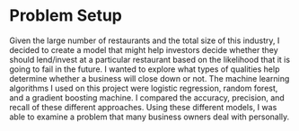 # Problem Setup 

Given the large number of restaurants and the total size of this industry, I decided to create a model that might help investors decide whether they should lend/invest at a particular restaurant based on the likelihood that it is going to fail in the future. I wanted to explore what types of qualities help determine whether a business will close down or not. The machine learning algorithms I used on this project were logistic regression, random forest, and a gradient boosting machine. I compared the accuracy, precision, and recall of these different approaches. Using these different models, I was able to examine a problem that many business owners deal with personally.
